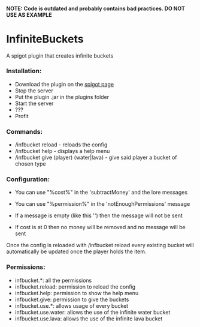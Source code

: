 #### NOTE: Code is outdated and probably contains bad practices. DO NOT USE AS EXAMPLE
# InfiniteBuckets
A spigot plugin that creates infinite buckets

### Installation:

- Download the plugin on the [spigot page](https://www.spigotmc.org/resources/infinite-buckets.78725/)
- Stop the server
- Put the plugin .jar in the plugins folder
- Start the server
- ???
- Profit

### Commands:
- /infbucket reload - reloads the config
- /infbucket help - displays a help menu
- /infbucket give (player) (water|lava) - give said player a bucket of chosen type

### Configuration:

- You can use "%cost%" in the 'subtractMoney' and the lore messages
- You can use "%permission%" in the 'notEnoughPermissions' message

- If a message is empty (like this '') then the message will not be sent
- If cost is at 0 then no money will be removed and no message will be sent

Once the config is reloaded with /infbucket reload every existing bucket will automatically be updated once the player holds the item.

### Permissions:

- infbucket.*: all the permissions
- infbucket.reload: permission to reload the config
- infbucket.help: permission to show the help menu
- infbucket.give: permission to give the buckets
- infbucket.use.*: allows usage of every bucket
- infbucket.use.water: allows the use of the infinite water bucket
- infbucket.use.lava: allows the use of the infinite lava bucket

